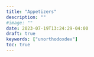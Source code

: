 ```yaml
---
title: "Appetizers"
description: ""
#image: ""
date: 2023-07-19T13:24:29-04:00
draft: true
keywords: ["unorthodoxdev"]
toc: true
---
```



